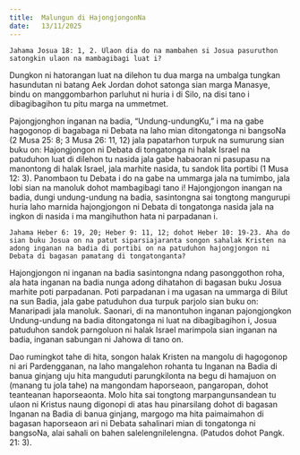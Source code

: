 ```yaml
---
title:  Malungun di HajongjongonNa
date:   13/11/2025
---
```


`Jahama Josua 18: 1, 2. Ulaon dia do na mambahen si Josua pasuruthon satongkin ulaon na mambagibagi luat i?`

Dungkon ni hatorangan luat na dilehon tu dua marga na umbalga tungkan hasundutan ni batang Aek Jordan dohot satonga sian marga Manasye, bindu on manggombarhon parluhut ni huria i di Silo, na disi tano i dibagibagihon tu pitu marga na ummetmet.

Pajongjonghon inganan na badia, “Undung-undungKu,” i ma na gabe hagogonop di bagabaga ni Debata na laho mian ditongatonga ni bangsoNa (2 Musa 25: 8; 3 Musa 26: 11, 12) jala papatarhon turpuk na sumurung sian buku on: Hajongjongon ni Debata di tongatonga ni halak Israel na patuduhon luat di dilehon tu nasida jala gabe habaoran ni pasupasu na manontong di halak Israel, jala marhite nasida, tu sandok lita portibi (1 Musa 12: 3). Panombaon tu Debata i do na gabe na ummarga jala na tumimbo, jala lobi sian na manoluk dohot mambagibagi tano i! Hajongjongon inangan na badia, dungi undung-undung na badia, sasintongna sai tongtong mangurupi huria laho marnida hajongjongon ni Debata di tongatonga nasida jala na ingkon di nasida i ma mangihuthon hata ni parpadanan i.

`Jahama Heber 6: 19, 20; Heber 9: 11, 12; dohot Heber 10: 19-23. Aha do sian buku Josua on na patut siparsiajaranta songon sahalak Kristen na adong inganan na badia di portibi on na patuduhon hajongjongon ni Debata di bagasan pamatang di tongatonganta?`

Hajongjongon ni inganan na badia sasintongna ndang pasonggothon roha, ala hata inganan na badia nunga adong dihatahon di bagasan buku Josua marhite poti parpadanan. Poti parpadanan i ma ugasan na ummarga di Bilut na sun Badia, jala gabe patuduhon dua turpuk parjolo sian buku on: Manaripadi jala manoluk. Saonari, di na manontuhon inganan pajongjongkon Undung-undung na badia ditongatonga ni luat na dibagibagihon i, Josua patuduhon sandok parngoluon ni halak Israel marimpola sian inganan na badia, inganan sabungan ni Jahowa di tano on.

Dao rumingkot tahe di hita, songon halak Kristen na mangolu di hagogonop ni ari Pardengganan, na laho mangalehon rohanta tu Inganan na Badia di banua ginjang uju hita manguduti parungkilonta na begu di hamajuon on (manang tu jola tahe) na mangondam haporseaon, pangaropan, dohot teanteanan haporseaonta. Molo hita sai tongtong marpangunsandean tu ulaon ni Kristus naung digonopi di atas hau pinarsilang dohot di bagasan Inganan na Badia di banua ginjang, margogo ma hita paimaimahon di bagasan haporseaon ari ni Debata sahalinari mian di tongatonga ni bangsoNa, alai sahali on bahen salelengnilelengna. (Patudos dohot Pangk. 21: 3).